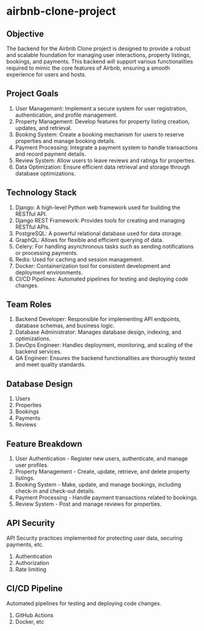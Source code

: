 # airbnb-clone-project
## Objective
The backend for the Airbnb Clone project is designed to provide a robust and scalable foundation for managing user interactions, property listings, bookings, and payments. This backend will support various functionalities required to mimic the core features of Airbnb, ensuring a smooth experience for users and hosts.
## Project Goals
1. User Management: Implement a secure system for user registration, authentication, and profile management.
2. Property Management: Develop features for property listing creation, updates, and retrieval.
3. Booking System: Create a booking mechanism for users to reserve properties and manage booking details.
4. Payment Processing: Integrate a payment system to handle transactions and record payment details.
5. Review System: Allow users to leave reviews and ratings for properties.
6. Data Optimization: Ensure efficient data retrieval and storage through database optimizations.

## Technology Stack
1. Django: A high-level Python web framework used for building the RESTful API.
2. Django REST Framework: Provides tools for creating and managing RESTful APIs.
3. PostgreSQL: A powerful relational database used for data storage.
4. GraphQL: Allows for flexible and efficient querying of data.
5. Celery: For handling asynchronous tasks such as sending notifications or processing payments.
6. Redis: Used for caching and session management.
7. Docker: Containerization tool for consistent development and deployment environments.
8. CI/CD Pipelines: Automated pipelines for testing and deploying code changes.

## Team Roles
1. Backend Developer: Responsible for implementing API endpoints, database schemas, and business logic.
2. Database Administrator: Manages database design, indexing, and optimizations.
3. DevOps Engineer: Handles deployment, monitoring, and scaling of the backend services.
4. QA Engineer: Ensures the backend functionalities are thoroughly tested and meet quality standards.

## Database Design
1. Users
2. Properties
3. Bookings
4. Payments
5. Reviews

## Feature Breakdown
1. User Authentication - Register new users, authenticate, and manage user profiles.
2. Property Management - Create, update, retrieve, and delete property listings.
3. Booking System - Make, update, and manage bookings, including check-in and check-out details.
4. Payment Processing - Handle payment transactions related to bookings.
5. Review System - Post and manage reviews for properties.

## API Security
API Security practices implemented for protecting user data, securing payments, etc.
1.  Authentication
2.  Authorization
3.  Rate limiting

## CI/CD Pipeline
Automated pipelines for testing and deploying code changes.
1. GitHub Actions
2. Docker, etc
